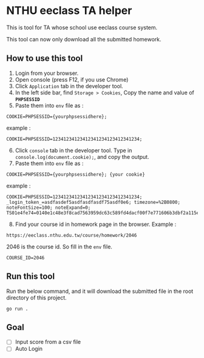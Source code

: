 # NTHU eeclass TA helper 
This is tool for TA whose school use eeclass course system.

This tool can now only download all the submitted homework.

## How to use this tool
1. Login from your browser.
2. Open console (press F12, if you use Chrome)
3. Click `Application` tab in the developer tool.
4. In the left side bar, find `Storage > Cookies`, Copy the name and value of **`PHPSESSID`**
5. Paste them into `env` file as :
```
COOKIE=PHPSESSID={yourphpsessidhere};
```
example :
```
COOKIE=PHPSESSID=12341234123412341234123412341234;
```
6. Click `console` tab in the developer tool. Type in `console.log(document.cookie);`, and copy the output.
7.  Paste them into `env` file as :
```
COOKIE=PHPSESSID={yourphpsessidhere}; {your cookie}
```
example :
```
COOKIE=PHPSESSID=12341234123412341234123412341234; _login_token_=asdfasdef5asdfasdfasdf75asdf0e6; timezone=%2B0800; noteFontSize=100; noteExpand=0; TS01e4fe74=0140e1c48e3f8cad7563959dc63c589fd4dacf00f7e771606b3dbf2a115easdfasdfasdfasdf75a1easdfasdfasdfasdfasdfasdf2c96270a62ea1b1f1d624ca09a6d7asdfasdfasdf57a67474d57f03f643537207bbfef588d12f28a12ac1c57bc50322bb04e8500d0467d65c85d34d3a95f9
```
8. Find your course id in homework page in the browser. Example :
```
https://eeclass.nthu.edu.tw/course/homework/2046
```
2046 is the course id. So fill in the `env` file.
```
COURSE_ID=2046
```

## Run this tool
Run the below command, and it will download the submitted file in the root directory of this project.
```
go run .
```

## Goal
- [ ] Input score from a csv file
- [ ] Auto Login